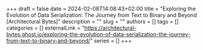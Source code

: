 +++ 
draft = false
date = 2024-02-08T14:08:43+02:00
title = "Exploring the Evolution of Data Serialization: The Journey from Text to Binary and Beyond [Architectural Bytes]"
description = ""
slug = ""
authors = []
tags = []
categories = []
externalLink = "https://architectural-bytes.ghost.io/exploring-the-evolution-of-data-serialization-the-journey-from-text-to-binary-and-beyond/"
series = []
+++
